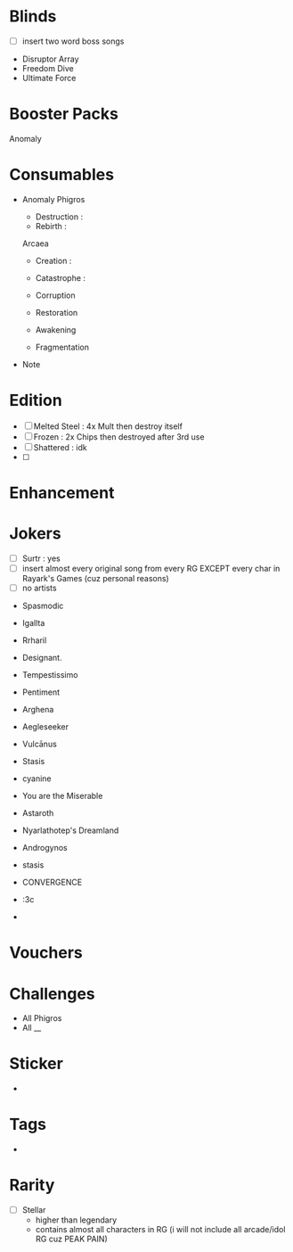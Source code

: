 # Blinds
- [ ] insert two word boss songs
- Disruptor Array
- Freedom Dive
- Ultimate Force


# Booster Packs
Anomaly


# Consumables
- Anomaly
    Phigros
    - Destruction   : 
    - Rebirth       :   
    
    Arcaea
    - Creation      :
    - Catastrophe   :

    - Corruption
    - Restoration

    - Awakening
    - Fragmentation

- Note


# Edition
- [ ] Melted Steel : 4x Mult then destroy itself 
- [ ] Frozen : 2x Chips then destroyed after 3rd use
- [ ] Shattered : idk
- [ ] 

# Enhancement

# Jokers
- [ ] Surtr : yes
- [ ] insert almost every original song from every RG EXCEPT every char in Rayark's Games (cuz personal reasons)
- [ ] no artists 

- Spasmodic
- Igallta
- Rrharil

- Designant.
- Tempestissimo
- Pentiment
- Arghena
- Aegleseeker
- Vulcānus

- Stasis
- cyanine
- You are the Miserable
- Astaroth
- Nyarlathotep's Dreamland
- Androgynos
- stasis

- CONVERGENCE
- :3c
- 


# Vouchers


# Challenges
- All Phigros
- All __ 


# Sticker
-

# Tags
- 


# Rarity
- [ ] Stellar
    -   higher than legendary
    -   contains almost all characters in RG (i will not include all arcade/idol RG cuz PEAK PAIN)

